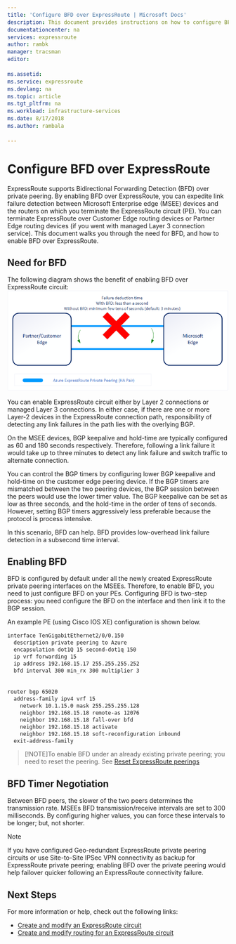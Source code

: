 ```yaml
---
title: 'Configure BFD over ExpressRoute | Microsoft Docs'
description: This document provides instructions on how to configure BFD over private-peering of an ExpressRoute circuit.
documentationcenter: na
services: expressroute
author: rambk
manager: tracsman
editor: 

ms.assetid: 
ms.service: expressroute
ms.devlang: na
ms.topic: article
ms.tgt_pltfrm: na
ms.workload: infrastructure-services
ms.date: 8/17/2018
ms.author: rambala

---
```

# Configure BFD over ExpressRoute
ExpressRoute supports Bidirectional Forwarding Detection (BFD) over private peering. By enabling BFD over ExpressRoute, you can expedite link failure detection between Microsoft Enterprise edge (MSEE) devices and the routers on which you terminate the ExpressRoute circuit (PE). You can terminate ExpressRoute over Customer Edge routing devices or Partner Edge routing devices (if you went with managed Layer 3 connection service). This document walks you through the need for BFD, and how to enable BFD over ExpressRoute.

## Need for BFD
The following diagram shows the benefit of enabling BFD over ExpressRoute circuit:
[![1]][1]

You can enable ExpressRoute circuit either by Layer 2 connections or managed Layer 3 connections. In either case, if there are one or more Layer-2 devices in the ExpressRoute connection path, responsibility of detecting any link failures in the path lies with the overlying BGP.

On the MSEE devices, BGP keepalive and hold-time are typically configured as 60 and 180 seconds respectively. Therefore, following a link failure it would take up to three minutes to detect any link failure and switch traffic to alternate connection.

You can control the BGP timers by configuring lower BGP keepalive and hold-time on the customer edge peering device. If the BGP timers are mismatched between the two peering devices, the BGP session between the peers would use the lower timer value. The BGP keepalive can be set as low as three seconds, and the hold-time in the order of tens of seconds. However, setting BGP timers aggressively less preferable because the protocol is process intensive.

In this scenario, BFD can help. BFD provides low-overhead link failure detection in a subsecond time interval. 


## Enabling BFD
BFD is configured by default under all the newly created ExpressRoute private peering interfaces on the MSEEs. Therefore, to enable BFD, you need to just configure BFD on your PEs. Configuring BFD is two-step process: you need configure the BFD on the interface and then link it to the BGP session.

An example PE (using Cisco IOS XE) configuration is shown below. 

	interface TenGigabitEthernet2/0/0.150
 	  description private peering to Azure
 	  encapsulation dot1Q 15 second-dot1q 150
 	  ip vrf forwarding 15
 	  ip address 192.168.15.17 255.255.255.252
 	  bfd interval 300 min_rx 300 multiplier 3


	router bgp 65020
 	  address-family ipv4 vrf 15
  	    network 10.1.15.0 mask 255.255.255.128
  	    neighbor 192.168.15.18 remote-as 12076
  	    neighbor 192.168.15.18 fall-over bfd
  	    neighbor 192.168.15.18 activate
  	    neighbor 192.168.15.18 soft-reconfiguration inbound
 	  exit-address-family

>[!NOTE]To enable BFD under an already existing private peering; you need to reset the peering. See [Reset ExpressRoute peerings][ResetPeering]
>

## BFD Timer Negotiation
Between BFD peers, the slower of the two peers determines the transmission rate. MSEEs BFD transmission/receive intervals are set to 300 milliseconds. By configuring higher values, you can force these intervals to be longer; but, not shorter.

>[!NOTE]
>If you have configured Geo-redundant ExpressRoute private peering circuits or use Site-to-Site IPSec VPN connectivity as backup for ExpressRoute private peering; enabling BFD over the private peering would help failover quicker following an ExpressRoute connectivity failure. 
>

## Next Steps
For more information or help, check out the following links:

- [Create and modify an ExpressRoute circuit][CreateCircuit]
- [Create and modify routing for an ExpressRoute circuit][CreatePeering]

<!--Image References-->
[1]: ./media/expressroute-bfd/BFD_Need.png "BFD expedites link failure deduction time"

<!--Link References-->
[CreateCircuit]: https://docs.microsoft.com/azure/expressroute/expressroute-howto-circuit-portal-resource-manager 
[CreatePeering]: https://docs.microsoft.com/azure/expressroute/expressroute-howto-routing-portal-resource-manager
[ResetPeering]: https://docs.microsoft.com/en-us/azure/expressroute/expressroute-howto-reset-peering







